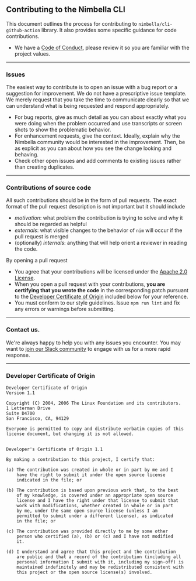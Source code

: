 ## Contributing to the Nimbella CLI

This document outlines the process for contributing to `nimbella/cli-github-action` library. It also provides some specific guidance for code contributions.

- We have a [Code of Conduct](CODE_OF_CONDUCT.md), please review it so you are familiar with the project values.

---

### Issues

The easiest way to contribute is to open an issue with a bug report or a suggestion for improvement.   We do not have a prescriptive issue template.  We merely request that you take the time to communicate clearly so that we can understand what is being requested and respond appropriately.

- For bug reports, give as much detail as you can about exactly what you were doing when the problem occurred and use transcripts or screen shots to show the problematic behavior.
- For enhancement requests, give the context.  Ideally, explain why the Nimbella community would be interested in the improvement.  Then, be as explicit as you can about how you see the change looking and behaving.
- Check other open issues and add comments to existing issues rather than creating duplicates.

---

### Contributions of source code

All such contributions should be in the form of pull requests.  The exact format of the pull request description is not important but it should include

- _motivation_: what problem the contribution is trying to solve and why it should be regarded as helpful
- _externals_: what visible changes to the behavior of `nim` will occur if the pull request is merged
- (optionally) _internals_: anything that will help orient a reviewer in reading the code.

By opening a pull request

- You agree that your contributions will be licensed under the [Apache 2.0 License](LICENSE).
- When you open a pull request with your contributions, **you are certifying that you wrote the code** in the corresponding patch pursuant to the [Developer Certificate of Origin](#developer-certificate-of-origin) included below for your reference.
- You must conform to our style guidelines.  Issue `npm run lint` and fix any errors or warnings before submitting.

---

### Contact us.

We're always happy to help you with any issues you encounter. You may want to [join our Slack community](https://nimbella-community.slack.com/) to engage with us for a more rapid response.

---

### Developer Certificate of Origin

```
Developer Certificate of Origin
Version 1.1

Copyright (C) 2004, 2006 The Linux Foundation and its contributors.
1 Letterman Drive
Suite D4700
San Francisco, CA, 94129

Everyone is permitted to copy and distribute verbatim copies of this
license document, but changing it is not allowed.


Developer's Certificate of Origin 1.1

By making a contribution to this project, I certify that:

(a) The contribution was created in whole or in part by me and I
    have the right to submit it under the open source license
    indicated in the file; or

(b) The contribution is based upon previous work that, to the best
    of my knowledge, is covered under an appropriate open source
    license and I have the right under that license to submit that
    work with modifications, whether created in whole or in part
    by me, under the same open source license (unless I am
    permitted to submit under a different license), as indicated
    in the file; or

(c) The contribution was provided directly to me by some other
    person who certified (a), (b) or (c) and I have not modified
    it.

(d) I understand and agree that this project and the contribution
    are public and that a record of the contribution (including all
    personal information I submit with it, including my sign-off) is
    maintained indefinitely and may be redistributed consistent with
    this project or the open source license(s) involved.
```
